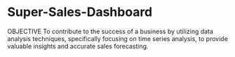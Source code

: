 # Super-Sales-Dashboard
OBJECTIVE
To contribute to the success of a business by utilizing data analysis techniques, specifically focusing on time series analysis, to provide valuable insights and accurate sales forecasting.

